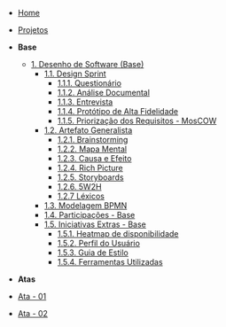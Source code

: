 <!-- docs/_sidebar.md -->

- [Home](/)
- [Projetos](/Projeto/Projeto.md)

- **Base**
  - [1. Desenho de Software (Base)](/Base/1.Base.md)
    - [1.1. Design Sprint](/Base/1.1.DesignSprint.md)
      - [1.1.1. Questionário](/Base/elicitacao/questionario/questionario.md)
      - [1.1.2. Análise Documental](Base/elicitacao/analise_documental.md)
      - [1.1.3. Entrevista](Base/elicitacao/requisitos-entrevista.md)
      - [1.1.4. Protótipo de Alta Fidelidade](Base/1.6.ProtótipoDeAltaFidelidade.md)
      - [1.1.5. Priorização dos Requisitos - MosCOW](Base/Priorizacao.md)
    - [1.2. Artefato Generalista](/Base/1.2.ArtefatoGeneralista.md)
      - [1.2.1. Brainstorming](Base/Brainstorm.md)
      - [1.2.2. Mapa Mental](Base/1.1.2.Mapa-mental.md)
      - [1.2.3. Causa e Efeito](Base/causaefeito.md)
      - [1.2.4. Rich Picture](Base/1.2.5.Richpicture.md)
      - [1.2.5. Storyboards](/Base/1.2.6.Storyboards.md)
      - [1.2.6. 5W2H](Base/SW2H.md)
      - [1.2.7 Léxicos](Base/1.2.1.Léxicos.md)
    - [1.3. Modelagem BPMN](Base/1.3.ModelagemBPMN.md)
    - [1.4. Participações - Base](/Base/1.4.ParticipacoesBase.md)
    - [1.5. Iniciativas Extras - Base](/Base/1.5.IniciativasExtras.md)
      - [1.5.1. Heatmap de disponibilidade](/Base/1.5.1.heatmap.md)
      - [1.5.2. Perfil do Usuário](/Base/elicitacao/questionario/perfil_usuario.md)
      - [1.5.3. Guia de Estilo](Base/1.5.2.guia-de-estilo.md)
      - [1.5.4. Ferramentas Utilizadas](Base/1.5.3.FerramentasUtilizadas.md)
      

- **Atas**
 - [Ata - 01](atas/ata_01.md)
 - [Ata - 02](atas/ata_02.md)
